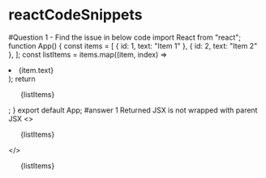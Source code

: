 # reactCodeSnippets

#Question 1 - Find the issue in below code
import React from "react";
 function App() {
  const items = [
	{ id: 1, text: "Item 1" },
	{ id: 2, text: "Item 2" },
  ];
  const listItems = items.map((item, index) => <li key={index}>{item.text}</li>);
  return <ul>{listItems}</ul>;
}
export default App;
#answer 1 
Returned JSX is not wrapped with parent JSX
<><ul>{listItems}</ul></>
<Fragment><ul>{listItems}</ul></Fragment>


